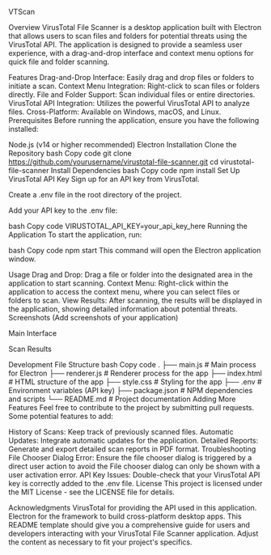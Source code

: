 VTScan

Overview
VirusTotal File Scanner is a desktop application built with Electron that allows users to scan files and folders for potential threats using the VirusTotal API. The application is designed to provide a seamless user experience, with a drag-and-drop interface and context menu options for quick file and folder scanning.

Features
Drag-and-Drop Interface: Easily drag and drop files or folders to initiate a scan.
Context Menu Integration: Right-click to scan files or folders directly.
File and Folder Support: Scan individual files or entire directories.
VirusTotal API Integration: Utilizes the powerful VirusTotal API to analyze files.
Cross-Platform: Available on Windows, macOS, and Linux.
Prerequisites
Before running the application, ensure you have the following installed:

Node.js (v14 or higher recommended)
Electron
Installation
Clone the Repository
bash
Copy code
git clone https://github.com/yourusername/virustotal-file-scanner.git
cd virustotal-file-scanner
Install Dependencies
bash
Copy code
npm install
Set Up VirusTotal API Key
Sign up for an API key from VirusTotal.

Create a .env file in the root directory of the project.

Add your API key to the .env file:

bash
Copy code
VIRUSTOTAL_API_KEY=your_api_key_here
Running the Application
To start the application, run:

bash
Copy code
npm start
This command will open the Electron application window.

Usage
Drag and Drop: Drag a file or folder into the designated area in the application to start scanning.
Context Menu: Right-click within the application to access the context menu, where you can select files or folders to scan.
View Results: After scanning, the results will be displayed in the application, showing detailed information about potential threats.
Screenshots
(Add screenshots of your application)

Main Interface


Scan Results


Development
File Structure
bash
Copy code
.
├── main.js          # Main process for Electron
├── renderer.js      # Renderer process for the app
├── index.html       # HTML structure of the app
├── style.css        # Styling for the app
├── .env             # Environment variables (API key)
├── package.json     # NPM dependencies and scripts
└── README.md        # Project documentation
Adding More Features
Feel free to contribute to the project by submitting pull requests. Some potential features to add:

History of Scans: Keep track of previously scanned files.
Automatic Updates: Integrate automatic updates for the application.
Detailed Reports: Generate and export detailed scan reports in PDF format.
Troubleshooting
File Chooser Dialog Error: Ensure the file chooser dialog is triggered by a direct user action to avoid the File chooser dialog can only be shown with a user activation error.
API Key Issues: Double-check that your VirusTotal API key is correctly added to the .env file.
License
This project is licensed under the MIT License - see the LICENSE file for details.

Acknowledgments
VirusTotal for providing the API used in this application.
Electron for the framework to build cross-platform desktop apps.
This README template should give you a comprehensive guide for users and developers interacting with your VirusTotal File Scanner application. Adjust the content as necessary to fit your project's specifics.
